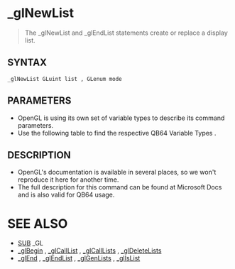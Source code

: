 # _glNewList
> The _glNewList and _glEndList statements create or replace a display list.

## SYNTAX
`_glNewList GLuint list , GLenum mode`

## PARAMETERS
* OpenGL is using its own set of variable types to describe its command parameters.
* Use the following table to find the respective QB64 Variable Types .


## DESCRIPTION
* OpenGL's documentation is available in several places, so we won't reproduce it here for another time.
* The full description for this command can be found at Microsoft Docs and is also valid for QB64 usage.


# SEE ALSO
* [SUB](SUB.md) _GL
* [_glBegin](_glBegin.md) , [_glCallList](_glCallList.md) , [_glCallLists](_glCallLists.md) , [_glDeleteLists](_glDeleteLists.md)
* [_glEnd](_glEnd.md) , [_glEndList](_glEndList.md) , [_glGenLists](_glGenLists.md) , [_glIsList](_glIsList.md)

